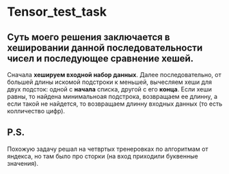 # Tensor_test_task

## Суть моего решения заключается в хешировании данной последовательности чисел и последующее сравнение хешей.

Сначала **хешируем входной набор данных**.
Далее последовательно, от большей длины искомой подстроки к меньшей, вычесляем хеши для двух подсток: одной с **начала** списка, другой с его **конца**.
Если хеши равны, то найдена минимальноая подстрока, возвращаем ее длинну, а если такой не найдется, то возвращаем длинну входных данных (то есть колличество цифр).

## P.S.
Похожую задачу решал на четвртых тренеровках по алгоритмам от яндекса, но там было про сторки (на вход приходили буквенные значения).
